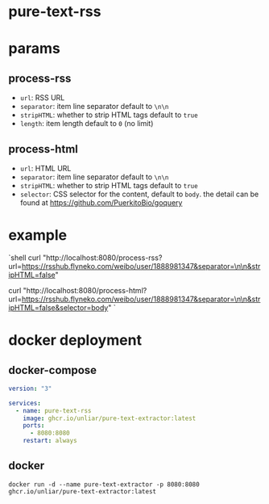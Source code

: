 # pure-text-rss

# params

## process-rss

- `url`: RSS URL
- `separator`: item line separator default to `\n\n`
- `stripHTML`: whether to strip HTML tags default to `true`
- `length`: item length default to `0` (no limit)

## process-html

- `url`: HTML URL
- `separator`: item line separator default to `\n\n`
- `stripHTML`: whether to strip HTML tags default to `true`
- `selector`: CSS selector for the content, default to `body`. the detail can be found at https://github.com/PuerkitoBio/goquery

# example

`shell
curl "http://localhost:8080/process-rss?url=https://rsshub.flyneko.com/weibo/user/1888981347&separator=\n\n&stripHTML=false"

curl "http://localhost:8080/process-html?url=https://rsshub.flyneko.com/weibo/user/1888981347&separator=\n\n&stripHTML=false&selector=body"
`

# docker deployment

## docker-compose

```yaml
version: "3"

services:
  - name: pure-text-rss
    image: ghcr.io/unliar/pure-text-extractor:latest
    ports:
      - 8080:8080
    restart: always
```

## docker

```shell
docker run -d --name pure-text-extractor -p 8080:8080 ghcr.io/unliar/pure-text-extractor:latest
```
